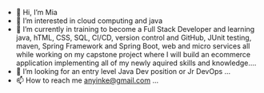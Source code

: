 - 👋 Hi, I’m Mia
- 👀 I’m interested in cloud computing and java
- 🌱 I’m currently in training to become a Full Stack Developer and learning java, hTML, CSS, SQL, CI/CD, version control and GitHub, JUnit testing, maven, Spring Framework and Spring Boot, web and micro services all while working on my capstone project where I will build an ecommerce application implementing all of my newly aquired skills and knowledge....
- 💞️ I’m looking for an entry level Java Dev position or Jr DevOps ...
- 📫 How to reach me anyinke@gmail.com ...

<!---
miatabong/miatabong is a ✨ special ✨ repository because its `README.md` (this file) appears on your GitHub profile.
You can click the Preview link to take a look at your changes.
--->
